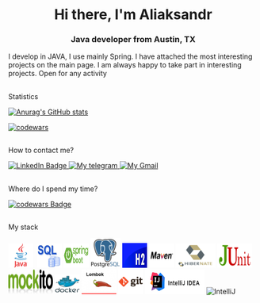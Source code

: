 <h1 align="center">Hi there, I'm Aliaksandr</a> 
<h3 align="center">Java developer from Austin, TX</h3>



  <h align="center">I develop in JAVA, I use mainly Spring. I have attached the most interesting projects on the main page. I am always happy to take part in interesting projects. Open for any activity</h>
  
  ##
  
 Statistics

[![Anurag's GitHub stats](https://github-readme-stats.vercel.app/api?username=ushniihk)](https://github.com/ushniihk/github-readme-stats)

[![codewars](https://www.codewars.com/users/ushniihk/badges/large)](https://www.codewars.com/users/ushniihk) 


##


How to contact me?
<div id="badges">
  <a href="https://www.linkedin.com/in/aleksandr-borisevich/">
    <img src="https://img.shields.io/badge/LinkedIn-blue?logo=linkedin&logoColor=white" alt="LinkedIn Badge"/>
  </a>
  <a href="https://t.me/ushniihk">
    <img src="https://img.shields.io/badge/-telegram-red?color=white&logo=telegram&logoColor=black" alt="My telegram"/>
</a>
<a href="mailto:ushniihk@yandex.ru">
    <img src="https://img.shields.io/badge/-Gmail-red?color=white&logo=Gmail&logoColor=red" alt="My Gmail"/>
</a>
  </div>
   
   ##
   
   
  Where do I spend my time?
  <div id="badges">
  <a href="https://www.codewars.com/users/ushniihk">
    <img src="https://img.shields.io/badge/codewars-red?style=for-the-badge&logo=codewars&logoColor=white" alt="codewars Badge"/>
  </a>
</div>

##

My stack
<div>
  <img src="https://github.com/devicons/devicon/blob/master/icons/java/java-original-wordmark.svg" title="Java" alt="Java" width="50" height="50"/>&nbsp;
  <img src="https://github.com/gorden73/gorden73/blob/main/SQL_icon.jpg" title="SQL" alt="SQL" width="50" height="50"/>
  <img src="https://github.com/gorden73/gorden73/blob/main/Spring_boot_icon.jpeg" title="Spring Boot" alt="Spring Boot" width="50" height="50"/>
  <img src="https://github.com/devicons/devicon/blob/master/icons/postgresql/postgresql-original-wordmark.svg?raw=true" title="PostgreSQL" alt="PostgreSQL" width="60" height="60"/>
  <img src="https://github.com/gorden73/gorden73/blob/main/H2_database_logo.png" title="H2" alt="H2" width="50" height="50"/>
  <img src="https://github.com/gorden73/gorden73/blob/main/Maven_logo.png" title="Maven" alt="Maven" width="50" height="50"/>
  <img src="https://github.com/gorden73/gorden73/blob/main/Hibernate_logo.gif" title="Hibernate" alt="Hibernate" width="80" height="50"/>
  <img src="https://github.com/gorden73/gorden73/blob/main/JUnit_logo.png" title="JUnit" alt="JUnit" width="70" height="50"/>
  <img src="https://github.com/gorden73/gorden73/blob/main/Mockito_Logo.png" title="Mockito" alt="Mockito" width="90" height="50"/>
  <img src="https://github.com/devicons/devicon/blob/master/icons/docker/docker-original-wordmark.svg?raw=true" title="Docker" alt="Docker" width="50" height="40"/>
  <img src="https://github.com/gorden73/gorden73/blob/main/Lombok_logo.png" title="Lombok" alt="Lombok" width="70" height="50"/>
  <img src="https://github.com/devicons/devicon/blob/master/icons/git/git-original-wordmark.svg?raw=true" title="Git" alt="Git" width="50" height="50"/>
  <img src="https://github.com/gorden73/gorden73/blob/main/IntelliJ_IDEA_logo.png" title="IntelliJ" alt="IntelliJ" width="120" height="50"/>
    <img src="https://steemitimages.com/p/4PYjjVwJ1UdtHENJWHxGHF3yWWpTyUsYFt9JmikQYbzmcjqJL1UdB1z4kx3zeT73MDNztTDLqLhpzjnCMRD1LaghqPbwZZjQnjXMtBeTgsx?format=match&mode=fit&width=1280" title="IntelliJ" alt="IntelliJ" width="150" height="80"/>

</div>

</div>
